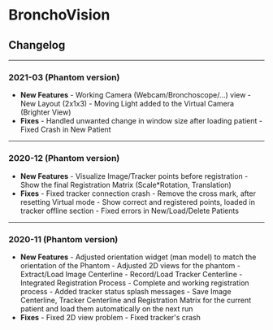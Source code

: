 # BronchoVision

## Changelog

---

### 2021-03 (Phantom version)

- **New Features**
        - Working Camera (Webcam/Bronchoscope/...) view
        - New Layout (2x1x3)
        - Moving Light added to the Virtual Camera (Brighter View)
- **Fixes**
        - Handled unwanted change in window size after loading patient
        - Fixed Crash in New Patient
---

### 2020-12 (Phantom version)

- **New Features**
        - Visualize Image/Tracker points before registration
        - Show the final Registration Matrix (Scale*Rotation, Translation)
- **Fixes**
        - Fixed tracker connection crash
        - Remove the cross mark, after resetting Virtual mode
        - Show correct and registered points, loaded in tracker offline section
        - Fixed errors in New/Load/Delete Patients

---

### 2020-11 (Phantom version)

- **New Features**
        - Adjusted orientation widget (man model) to match the orientation of the Phantom
        - Adjusted 2D views for the phantom
        - Extract/Load Image Centerline
        - Record/Load Tracker Centerline
        - Integrated Registration Process
        - Complete and working registration process
        - Added tracker status splash messages
        - Save Image Centerline, Tracker Centerline and Registration Matrix for the current patient and load them automatically on the next run
- **Fixes**
        - Fixed 2D view problem
        - Fixed tracker's crash
